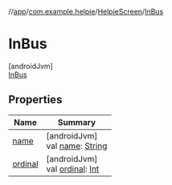 //[app](../../../../index.md)/[com.example.helpie](../../index.md)/[HelpieScreen](../index.md)/[InBus](index.md)

# InBus

[androidJvm]\
[InBus](index.md)

## Properties

| Name | Summary |
|---|---|
| [name](../../../com.example.helpie.foregroundServices/-foreground-service/-actions/-s-t-o-p_-n-o-t-i-f-i-c-a-t-i-o-n/index.md#-372974862%2FProperties%2F-912451524) | [androidJvm]<br>val [name](../../../com.example.helpie.foregroundServices/-foreground-service/-actions/-s-t-o-p_-n-o-t-i-f-i-c-a-t-i-o-n/index.md#-372974862%2FProperties%2F-912451524): [String](https://kotlinlang.org/api/latest/jvm/stdlib/kotlin/-string/index.html) |
| [ordinal](../../../com.example.helpie.foregroundServices/-foreground-service/-actions/-s-t-o-p_-n-o-t-i-f-i-c-a-t-i-o-n/index.md#-739389684%2FProperties%2F-912451524) | [androidJvm]<br>val [ordinal](../../../com.example.helpie.foregroundServices/-foreground-service/-actions/-s-t-o-p_-n-o-t-i-f-i-c-a-t-i-o-n/index.md#-739389684%2FProperties%2F-912451524): [Int](https://kotlinlang.org/api/latest/jvm/stdlib/kotlin/-int/index.html) |
